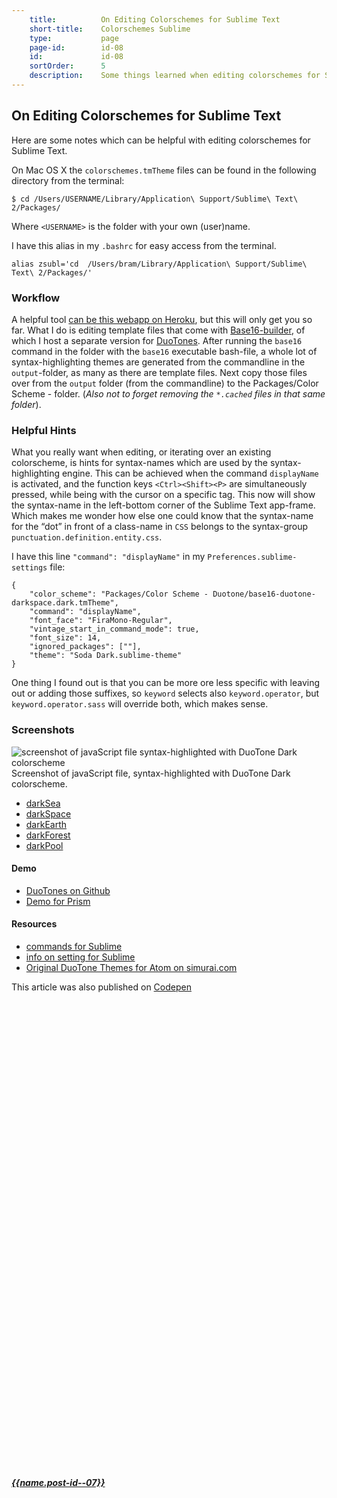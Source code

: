 ```yaml
---
    title:          On Editing Colorschemes for Sublime Text
    short-title:    Colorschemes Sublime
    type:           page
    page-id:        id-08
    id:             id-08
    sortOrder:      5
    description:    Some things learned when editing colorschemes for Sublime Text
---
```


## On Editing Colorschemes for Sublime Text

Here are some notes which can be helpful with editing colorschemes for Sublime Text.

On Mac OS X the `colorschemes.tmTheme` files can be found in the following directory from the terminal:

<pre><code class="language-bash">$ cd /Users/USERNAME/Library/Application\ Support/Sublime\ Text\ 2/Packages/
</code></pre>

Where `<USERNAME>` is the folder with your own (user)name.

I have this alias in my `.bashrc` for easy access from the terminal.

<pre><code class="language-bash">alias zsubl='cd  /Users/bram/Library/Application\ Support/Sublime\ Text\ 2/Packages/'
</code></pre>

### Workflow
A helpful tool [can be this webapp on Heroku](http://tmtheme-editor.herokuapp.com/), but this will only get you so far. What I do is editing template files that come with [Base16-builder](http://github.com/chriskempson/base16-builder/), of which I host a separate version for [DuoTones](https://github.com/atelierbram/syntax-highlighting/tree/master/duotones). After running the `base16` command in the folder with the `base16` executable bash-file, a whole lot of syntax-highlighting themes are generated from the commandline in the `output`-folder, as many as there are template files. Next copy those files over from the `output` folder (from the commandline) to the Packages/Color Scheme - folder. (_Also not to forget removing the `*.cached` files in that same folder_).

### Helpful Hints
What you really want when editing, or iterating over an existing colorscheme, is hints for syntax-names which are used by the syntax-highlighting engine. This can be achieved when the command `displayName` is activated, and the function keys `<Ctrl><Shift><P>` are simultaneously pressed, while being with the cursor on a specific tag. This now will show the syntax-name in the left-bottom corner of the Sublime Text app-frame. Which makes me wonder how else one could know that the syntax-name for the “dot” in front of a class-name in `CSS` belongs to the syntax-group `punctuation.definition.entity.css`.

I have this line `"command": "displayName"` in my `Preferences.sublime-settings` file:

<pre><code class="language-javascript">{
	"color_scheme": "Packages/Color Scheme - Duotone/base16-duotone-darkspace.dark.tmTheme",
	"command": "displayName",
	"font_face": "FiraMono-Regular",
	"vintage_start_in_command_mode": true,
	"font_size": 14,
	"ignored_packages": [""],
	"theme": "Soda Dark.sublime-theme"
}
</code></pre>

One thing I found out is that you can be more ore less specific with leaving out or adding those suffixes, so `keyword` selects also `keyword.operator`, but `keyword.operator.sass` will override both, which makes sense.

### Screenshots
![screenshot of javaScript file syntax-highlighted with DuoTone Dark colorscheme](http://atelierbram.github.io/syntax-highlighting/assets/img/duotones-dark_sublime_960x640.png)
Screenshot of javaScript file, syntax-highlighted with DuoTone Dark colorscheme.

- [darkSea](http://atelierbram.github.io/syntax-highlighting/assets/img/duotones-darkSea_sublime_960x640.png)
- [darkSpace](http://atelierbram.github.io/syntax-highlighting/assets/img/duotones-darkSpace_sublime_960x640.png)
- [darkEarth](http://atelierbram.github.io/syntax-highlighting/assets/img/duotones-darkEarth_sublime_960x640.png)
- [darkForest](http://atelierbram.github.io/syntax-highlighting/assets/img/duotones-darkForest_sublime_960x640.png)
- [darkPool](http://atelierbram.github.io/syntax-highlighting/assets/img/duotones-darkPool_sublime_960x640.png)


#### Demo
- [DuoTones on Github](http://atelierbram.github.io/syntax-highlighting/duotones/)
- [Demo for Prism](http://atelierbram.github.io/syntax-highlighting/duotones/demo/dark/)

#### Resources 
- [commands for Sublime](http://www.sublimetext.com/docs/commands)
- [info on setting for Sublime](https://www.sublimetext.com/docs/3/settings.html)
- [Original DuoTone Themes for Atom on simurai.com](http://simurai.com/projects/2016/01/01/duotone-themes/)


<span class="note">This article was also published on [Codepen](http://codepen.io/atelierbram/post/colorschemes-sublime/)</span>

<div class="prevnext">
  <h5><a href="../{{url.post-id--07}}" rel="prev"><i class="icon icon-8 icon-arrow-left"><svg class="shape-icon" viewBox="0 0 8 12"><use xlink:href="#shape-arrow-point" transform="rotate(180,4,6)"></use></svg></i> {{name.post-id--07}}</a></h5>
</div>

